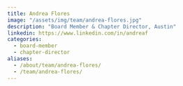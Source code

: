 ```yaml
---
title: Andrea Flores
image: "/assets/img/team/andrea-flores.jpg"
description: "Board Member & Chapter Director, Austin"
linkedin: https://www.linkedin.com/in/andreaf
categories:
  - board-member
  - chapter-director
aliases:
  - /about/team/andrea-flores/
  - /team/andrea-flores/
---
```

